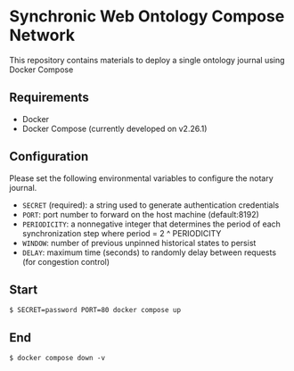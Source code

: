 # Synchronic Web Ontology Compose Network

This repository contains materials to deploy a single ontology journal using Docker Compose

## Requirements

- Docker
- Docker Compose (currently developed on v2.26.1)

## Configuration

Please set the following environmental variables to configure the notary journal.

- `SECRET` (required): a string used to generate authentication credentials
- `PORT`: port number to forward on the host machine (default:8192)
- `PERIODICITY`: a nonnegative integer that determines the period of each synchronization step where period = 2 ^ PERIODICITY
- `WINDOW`: number of previous unpinned historical states to persist
- `DELAY`: maximum time (seconds) to randomly delay between requests (for congestion control)

## Start

`$ SECRET=password PORT=80 docker compose up`

## End

`$ docker compose down -v`
